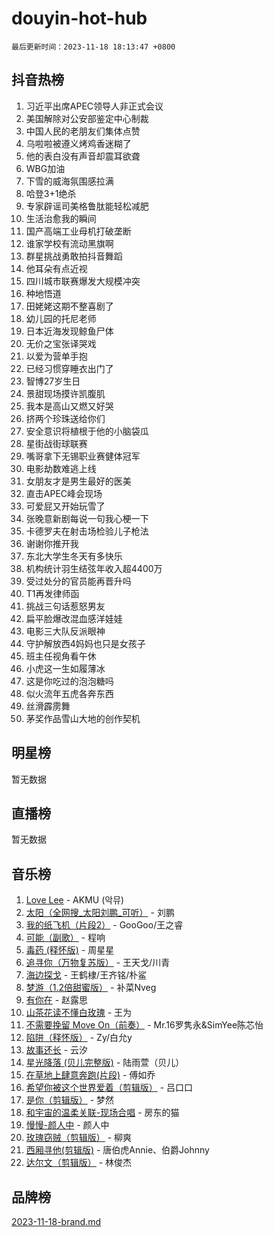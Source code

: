 # douyin-hot-hub

`最后更新时间：2023-11-18 18:13:47 +0800`

## 抖音热榜

1. 习近平出席APEC领导人非正式会议
1. 美国解除对公安部鉴定中心制裁
1. 中国人民的老朋友们集体点赞
1. 乌啦啦被遵义烤鸡香迷糊了
1. 他的表白没有声音却震耳欲聋
1. WBG加油
1. 下雪的威海氛围感拉满
1. 哈登3+1绝杀
1. 专家辟谣司美格鲁肽能轻松减肥
1. 生活治愈我的瞬间
1. 国产高端工业母机打破垄断
1. 谁家学校有流动黑旗啊
1. 群星挑战勇敢拍抖音舞蹈
1. 他耳朵有点近视
1. 四川城市联赛爆发大规模冲突
1. 种地悟道
1. 田姥姥这期不整喜剧了
1. 幼儿园的托尼老师
1. 日本近海发现鲸鱼尸体
1. 无价之宝张译哭戏
1. 以爱为营单手抱
1. 已经习惯穿睡衣出门了
1. 智博27岁生日
1. 景甜现场摸许凯腹肌
1. 我本是高山又燃又好哭
1. 挤两个珍珠送给你们
1. 安全意识将植根于他的小脑袋瓜
1. 星街战街球联赛
1. 嘴哥拿下无锡职业赛健体冠军
1. 电影劫数难逃上线
1. 女朋友才是男生最好的医美
1. 直击APEC峰会现场
1. 可爱屁又开始玩雪了
1. 张晚意新剧每说一句我心梗一下
1. 卡德罗夫在射击场检验儿子枪法
1. 谢谢你推开我
1. 东北大学生冬天有多快乐
1. 机构统计羽生结弦年收入超4400万
1. 受过处分的官员能再晋升吗
1. T1再发律师函
1. 挑战三句话惹怒男友
1. 扁平脸爆改混血感洋娃娃
1. 电影三大队反派眼神
1. 守护解放西4妈妈也只是女孩子
1. 班主任视角看午休
1. 小虎这一生如履薄冰
1. 这是你吃过的泡泡糖吗
1. 似火流年五虎各奔东西
1. 丝滑霹雳舞
1. 茅奖作品雪山大地的创作契机

## 明星榜

暂无数据

## 直播榜

暂无数据

## 音乐榜

1. [Love Lee](https://sf6-cdn-tos.douyinstatic.com/obj/tos-cn-ve-2774/o05GbkJGbCBTdDnMtB0fwOYgkeZp23vrWQDQBS) - AKMU (악뮤)
1. [太阳（全网搜_太阳刘鹏_可听）](https://sf6-cdn-tos.douyinstatic.com/obj/tos-cn-ve-2774/ogWbyIQnlBFImVbeDocRdCIYtBHlbJXgfZMvgz) - 刘鹏
1. [我的纸飞机（片段2）](https://sf6-cdn-tos.douyinstatic.com/obj/tos-cn-ve-2774/oM2ZrKcg2CD5AeRB2gkeXOFB1IxAGJdZPazYHf) - GooGoo/王之睿
1. [可能（副歌）](https://sf3-cdn-tos.douyinstatic.com/obj/tos-cn-ve-2774/cde1731888894259b333569393c2fb51) - 程响
1. [毒药 (释怀版)](https://sf6-cdn-tos.douyinstatic.com/obj/tos-cn-ve-2774/oYILMEAzspdZBIzy4frJNB8ZHPHWAhiwowd4Ad) - 周星星
1. [追寻你（万物复苏版）](https://sf6-cdn-tos.douyinstatic.com/obj/tos-cn-ve-2774/oYeAZJsbjIDit9APmBg8u6uDUQnHmoCf3gbo74) - 王天戈/川青
1. [海边探戈](https://sf3-cdn-tos.douyinstatic.com/obj/tos-cn-ve-2774/os9gE0VQCGqt6VQkZDyBBYvfSDY0QFe3vVmubn) - 王鹤棣/王齐铭/朴鲨
1. [梦游（1.2倍甜蜜版）](https://sf6-cdn-tos.douyinstatic.com/obj/tos-cn-ve-2774/o4gyAUm8hwufoEABmwVIiQtHsFuGzAEEWtNMzo) - 补菜Nveg
1. [有你在](https://sf6-cdn-tos.douyinstatic.com/obj/tos-cn-ve-2774/o8zImmNsI8B0yfAW5FKAB1oBhkMAlIrwsZEi1V) - 赵露思
1. [山茶花读不懂白玫瑰](https://sf6-cdn-tos.douyinstatic.com/obj/tos-cn-ve-2774/osfn8B7DktrRHEPJgPCfDbw7QDQEkwC16BxZg9) - 王为
1. [不需要挽留 Move On（前奏）](https://sf3-cdn-tos.douyinstatic.com/obj/tos-cn-ve-2774/ooCBhgCCkF4nExzQL9WZSUbitfA8IsDkgQIYhe) - Mr.16罗隽永&SimYee陈芯怡
1. [陷阱（释怀版）](https://sf6-cdn-tos.douyinstatic.com/obj/tos-cn-ve-2774/oE8C21LeZrzKLDFfQYgMzx4GAIHageG5IzayY7) - Zy/白允y
1. [故事还长](https://sf3-cdn-tos.douyinstatic.com/obj/tos-cn-ve-2774/30a26758c8594f0ab81ac675c33ee2c5) - 云汐
1. [星光降落 (贝儿完整版)](https://sf6-cdn-tos.douyinstatic.com/obj/tos-cn-ve-2774/okwB9hAwyAtsFFkFBzAX1hOOfQuIoMNs0W2Mwr) - 陆雨萱（贝儿）
1. [在草地上肆意奔跑(片段)](https://sf3-cdn-tos.douyinstatic.com/obj/tos-cn-ve-2774/8831d494742f45dabdfa8adb8b817259) - 傅如乔
1. [希望你被这个世界爱着（剪辑版）](https://sf3-cdn-tos.douyinstatic.com/obj/tos-cn-ve-2774/oo4H3BfEygN7l7bQaMBOZHCQ1eI4FqtED5skQ2) - 吕口口
1. [是你（剪辑版）](https://sf6-cdn-tos.douyinstatic.com/obj/tos-cn-ve-2774/46019dae783c4c969944217fe1cfafc4) - 梦然
1. [和宇宙的温柔关联-现场合唱](https://sf6-cdn-tos.douyinstatic.com/obj/tos-cn-ve-2774/o0hONGDYQBgk0e5bqDeQOonVmncA6tC2nBwZLT) - 房东的猫
1. [慢慢-颜人中](https://sf6-cdn-tos.douyinstatic.com/obj/tos-cn-ve-2774/ocjHNfBXdBxQNC8ZGAeoLMFTUgtBg8bkExunDC) - 颜人中
1. [玫瑰窃贼（剪辑版）](https://sf3-cdn-tos.douyinstatic.com/obj/tos-cn-ve-2774/oMqAsB3ixIhSWqAJOAwf3a0hU2zKJLBolQtFlI) - 柳爽
1. [西厢寻他(剪辑版)](https://sf3-cdn-tos.douyinstatic.com/obj/tos-cn-ve-2774/oUsAVfAQKlRNxEv5qxvIB8o5qmIWUcXbzJKJhw) - 唐伯虎Annie、伯爵Johnny
1. [达尔文（剪辑版）](https://sf6-cdn-tos.douyinstatic.com/obj/tos-cn-ve-2774/oQuPQQmEgnCeZsgKQ78VBZjNVtegzBGpoSbQPD) - 林俊杰

## 品牌榜

[2023-11-18-brand.md](2023-11-18-brand.md)

